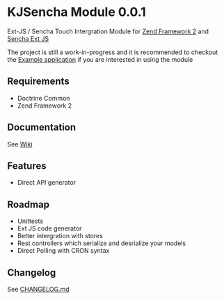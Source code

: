 KJSencha Module 0.0.1
======================

Ext-JS / Sencha Touch Intergration Module for [Zend Framework 2](http://framework.zend.com/) and  
[Sencha Ext JS](http://www.sencha.com/products/extjs/)

The project is still a work-in-progress and it is recommended to checkout the [Example application](https://github.com/Rovak/KJSenchaExample) if you are interested in using the module

## Requirements

* Doctrine Common
* Zend Framework 2

## Documentation

See [Wiki](https://github.com/Rovak/KJSencha/wiki)

## Features

- Direct API generator

## Roadmap

- Unittests
- Ext JS code generator
- Better intergration with stores
- Rest controllers which serialize and desrialize your models
- Direct Polling with CRON syntax

Changelog
----------
See [CHANGELOG.md](CHANGELOG.md)